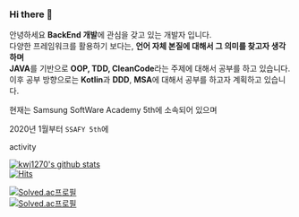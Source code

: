 ### Hi there 👋
         
안녕하세요 **BackEnd 개발**에 관심을 갖고 있는 개발자 입니다.                              
다양한 프레임워크를 활용하기 보다는, **언어 자체 본질에 대해서 그 의미를 찾고자 생각하며**              
**JAVA**를 기반으로 **OOP, TDD, CleanCode**라는 주제에 대해서 공부를 하고 있습니다.                        
이후 공부 방향으로는 **Kotlin**과 **DDD**, **MSA**에 대해서 공부를 하고자 계획하고 있습니다.          
      
현재는 Samsung SoftWare Academy 5th에 소속되어 있으며     

2020년 1월부터 `SSAFY 5th`에 


activity


<!--
**kwj1270/kwj1270** is a ✨ _special_ ✨ repository because its `README.md` (this file) appears on your GitHub profile.

Here are some ideas to get you started:
- 🔭 I’m currently working on ... 
- 🌱 I’m currently learning spring boot
- 👯 I’m looking to collaborate on ...
- 🤔 I’m looking for help with ...
- 💬 Ask me about ...
- 📫 How to reach me: ...
- 😄 Pronouns: ...
- ⚡ Fun fact: ...
-->
   
[![kwj1270's github stats](https://github-readme-stats.vercel.app/api?username=kwj1270&show_icons=true)](https://github.com/anuraghazra/github-readme-stats)    
[![Hits](https://hits.seeyoufarm.com/api/count/incr/badge.svg?url=https%3A%2F%2Fgithub.com%2Fgjbae1212%2Fhit-counter&count_bg=%233D89C8&title_bg=%23D5D0D0&icon=java.svg&icon_color=%2338469C&title=hits&edge_flat=false)](https://hits.seeyoufarm.com)    
       
[![Solved.ac프로필](http://mazassumnida.wtf/api/v2/generate_badge?boj=kwj1270)](https://solved.ac/kwj1270)          
[![Solved.ac프로필](http://mazassumnida.wtf/api/mini/generate_badge?boj=kwj1270)](https://solved.ac/kwj1270)       
   
